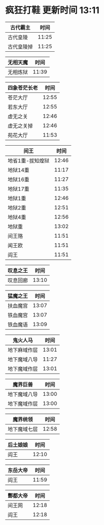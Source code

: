 # 疯狂打鞋 更新时间 13:11

| 古代霸主   | 时间    |
|--------|-------|
| 古代皇陵 | 11:25 |
| 古代皇陵掉 | 11:25 |

| 无相天魔   | 时间    |
|--------|-------|
| 无相炼狱 | 11:39 |

| 四象苍茫长老   | 时间    |
|--------|-------|
| 苍茫大厅 | 12:55 |
| 若东大厅 | 12:55 |
| 虚无之关 | 12:46 |
| 虚无之关掉 | 12:46 |
| 苑花大厅 | 11:53 |

| 间王   | 时间    |
|--------|-------|
| 地省1重-拔知煌狱 | 12:46 |
| 地狱14重 | 11:17 |
| 地狱16重 | 11:27 |
| 地狱17重 | 11:35 |
| 地狱1重 | 12:46 |
| 地狱2重 | 12:51 |
| 地狱4重 | 12:56 |
| 地狱重 | 13:02 |
| 间王赂 | 11:51 |
| 闻王欧 | 11:51 |
| 阎王 | 11:51 |

| 叹息之王   | 时间    |
|--------|-------|
| 叹息回廊 | 13:10 |

| 猛魔之王   | 时间    |
|--------|-------|
| 扶血魔宫 | 13:07 |
| 铁血魔宫 | 13:07 |
| 铁血魔语 | 13:09 |

| 鬼火人马   | 时间    |
|--------|-------|
| 地下麻域作层 | 13:01 |
| 地下魔域八导 | 11:27 |
| 地下魔域作层 | 13:01 |

| 魔界巨兽   | 时间    |
|--------|-------|
| 地下魔域八导 | 13:00 |
| 地下魔域作层 | 13:00 |

| 魔界统领   | 时间    |
|--------|-------|
| 地下魔域七层 | 12:58 |

| 后土娘娘   | 时间    |
|--------|-------|
| 阎王 | 12:10 |

| 东岳大帝   | 时间    |
|--------|-------|
| 阎王 | 11:59 |

| 酆都大帝   | 时间    |
|--------|-------|
| 间王网 | 12:18 |
| 阎王 | 12:18 |